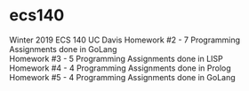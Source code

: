 # ecs140
Winter 2019 ECS 140 UC Davis
Homework #2 - 7 Programming Assignments done in GoLang<br />
Homework #3 - 5 Programming Assignments done in LISP<br />
Homework #4 - 4 Programming Assignments done in Prolog<br />
Homework #5 - 4 Programming Assignments done in GoLang<br />

